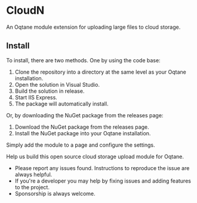 # CloudN
An Oqtane module extension for uploading large files to cloud storage. 

## Install
To install, there are two methods.  One by using the code base:

1. Clone the repository into a directory at the same level as your Oqtane installation.
1. Open the solution in Visual Studio.
1. Build the solution in release.
1. Start IIS Express.
1. The package will automatically install.

Or, by downloading the NuGet package from the releases page:

1. Download the NuGet package from the releases page.
1. Install the NuGet package into your Oqtane installation.
  
Simply add the module to a page and configure the settings.

Help us build this open source cloud storage upload module for Oqtane. 

* Please report any issues found. Instructions to reproduce the issue are always helpful.
* If you're a developer you may help by fixing issues and adding features to the project.
* Sponsorship is always welcome.

